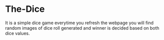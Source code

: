 # The-Dice

It is a simple dice game everytime you refresh the webpage you will find random images of dice roll generated and winner is decided based on both dice values.
